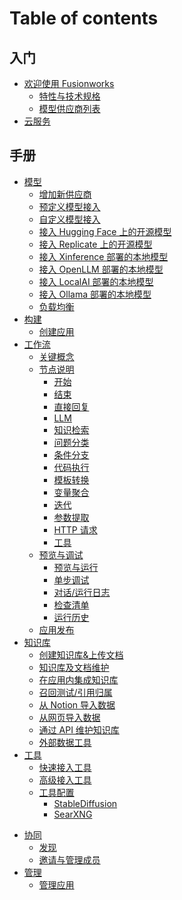# Table of contents

## 入门 <a href="#getting-started" id="getting-started"></a>

* [欢迎使用 Fusionworks](README.md)
  * [特性与技术规格](getting-started/readme/features-and-specifications.md)
  * [模型供应商列表](getting-started/readme/model-providers.md)
* [云服务](getting-started/cloud.md)

## 手册 <a href="#guides" id="guides"></a>

* [模型](guides/model-configuration/README.md)
  * [增加新供应商](guides/model-configuration/new-provider.md)
  * [预定义模型接入](guides/model-configuration/predefined-model.md)
  * [自定义模型接入](guides/model-configuration/customizable-model.md)
  * [接入 Hugging Face 上的开源模型](guides/model-configuration/hugging-face.md)
  * [接入 Replicate 上的开源模型](guides/model-configuration/replicate.md)
  * [接入 Xinference 部署的本地模型](guides/model-configuration/xinference.md)
  * [接入 OpenLLM 部署的本地模型](guides/model-configuration/openllm.md)
  * [接入 LocalAI 部署的本地模型](guides/model-configuration/localai.md)
  * [接入 Ollama 部署的本地模型](guides/model-configuration/ollama.md)
  * [负载均衡](guides/model-configuration/load\_balancing.md)
* [构建](guides/application\_orchestrate/README.md)
  * [创建应用](guides/application\_orchestrate/creating-an-application.md)
  <!-- * [聊天助手](guides/application\_orchestrate/conversation-application.md)
  * [Agent](guides/application\_orchestrate/agent.md)
  * [应用工具箱](guides/application\_orchestrate/app\_toolkits/README.md)
    * [敏感内容审查](guides/application\_orchestrate/app\_toolkits/moderation-tool.md) -->
* [工作流](guides/workflow/README.md)
  * [关键概念](guides/workflow/key\_concept.md)
  * [节点说明](guides/workflow/node/README.md)
    * [开始](guides/workflow/node/start.md)
    * [结束](guides/workflow/node/end.md)
    * [直接回复](guides/workflow/node/answer.md)
    * [LLM](guides/workflow/node/llm.md)
    * [知识检索](guides/workflow/node/knowledge\_retrieval.md)
    * [问题分类](guides/workflow/node/question\_classifier.md)
    * [条件分支](guides/workflow/node/ifelse.md)
    * [代码执行](guides/workflow/node/code.md)
    * [模板转换](guides/workflow/node/template.md)
    * [变量聚合](guides/workflow/node/variable\_assigner.md)
    * [迭代](guides/workflow/node/iteration.md)
    * [参数提取](guides/workflow/node/parameter\_extractor.md)
    * [HTTP 请求](guides/workflow/node/http\_request.md)
    * [工具](guides/workflow/node/tools.md)
  * [预览与调试](guides/workflow/debug\_and\_preview/README.md)
    * [预览与运行](guides/workflow/debug\_and\_preview/yu-lan-yu-yun-hang.md)
    * [单步调试](guides/workflow/debug\_and\_preview/step\_run.md)
    * [对话/运行日志](guides/workflow/debug\_and\_preview/log.md)
    * [检查清单](guides/workflow/debug\_and\_preview/checklist.md)
    * [运行历史](guides/workflow/debug\_and\_preview/history.md)
  * [应用发布](guides/workflow/publish.md)
* [知识库](guides/knowledge-base/README.md)
  * [创建知识库&上传文档](guides/knowledge-base/create\_knowledge\_and\_upload\_documents.md)
  * [知识库及文档维护](guides/knowledge-base/knowledge\_and\_documents\_maintenance.md)
  * [在应用内集成知识库](guides/knowledge-base/integrate\_knowledge\_within\_application.md)
  * [召回测试/引用归属](guides/knowledge-base/retrieval\_test\_and\_citation.md)
  * [从 Notion 导入数据](guides/knowledge-base/sync-from-notion.md)
  * [从网页导入数据](guides/knowledge-base/sync\_from\_website.md)
  * [通过 API 维护知识库](guides/knowledge-base/maintain-dataset-via-api.md)
  * [外部数据工具](guides/knowledge-base/external\_data\_tool.md)
* [工具](guides/gong-ju.md)
  * [快速接入工具](guides/tools/quick-tool-integration.md)
  * [高级接入工具](guides/tools/advanced-tool-integration.md)
  * [工具配置](guides/tools/tool-configuration/README.md)
    * [StableDiffusion](guides/tools/tool-configuration/stable-diffusion.md)
    * [SearXNG](guides/tools/tool-configuration/searxng.md)
<!-- * [发布](guides/application-publishing/README.md)
  * [发布为公开 Web 站点](guides/application-publishing/launch-your-webapp-quickly/README.md)
    * [Web 应用的设置](guides/application-publishing/launch-your-webapp-quickly/web-app-settings.md)
    * [文本生成型应用](guides/application-publishing/launch-your-webapp-quickly/text-generator.md)
    * [对话型应用](guides/application-publishing/launch-your-webapp-quickly/conversation-application.md)
  * [嵌入网站](guides/application-publishing/embedding-in-websites.md)
  * [基于 APIs 开发](guides/application-publishing/embedding-in-websites.md)
  * [基于前端组件再开发](guides/application-publishing/based-on-frontend-templates.md) -->
<!-- * [标注](guides/biao-zhu/README.md)
  * [日志与标注](guides/biao-zhu/logs.md)
  * [标注回复](guides/biao-zhu/annotation-reply.md) -->
<!-- * [监测](guides/monitoring/README.md)
  * [集成外部 Ops 工具](guides/monitoring/integrate\_external\_ops\_tools/README.md)
    * [集成 LangSmith](guides/monitoring/integrate\_external\_ops\_tools/integrate\_langsmith.md)
    * [集成 Langfuse](guides/monitoring/integrate\_external\_ops\_tools/integrate\_langfuse.md)
  * [数据分析](guides/monitoring/analysis.md) -->
<!-- * [扩展](guides/extension/README.md)
  * [API 扩展](guides/extension/api\_based\_extension/README.md)
    * [外部数据工具](guides/extension/api\_based\_extension/external\_data\_tool.md)
    * [使用 Cloudflare Workers 部署 API Tools](guides/extension/api\_based\_extension/cloudflare\_workers.md)
    * [敏感内容审查](guides/extension/api\_based\_extension/moderation.md)
  * [代码扩展](guides/extension/code\_based\_extension/README.md)
    * [外部数据工具](guides/extension/code\_based\_extension/external\_data\_tool.md)
    * [敏感内容审查](guides/extension/code\_based\_extension/moderation.md) -->
* [协同](guides/workspace/README.md)
  * [发现](guides/workspace/app/README.md)
  * [邀请与管理成员](guides/workspace/invite-and-manage-members.md)
* [管理](guides/management/README.md)
  * [管理应用](guides/management/manage-app.md)

<!-- ## 阅读更多 <a href="#learn-more" id="learn-more"></a>

* [应用案例](learn-more/use-cases/README.md)
  * [如何训练出专属于“你”的问答机器人？](learn-more/use-cases/train-a-qa-chatbot-that-belongs-to-you.md)
  * [教你十几分钟不用代码创建 Midjourney 提示词机器人](learn-more/use-cases/create-a-midjoureny-prompt-word-robot-with-zero-code.md)
  * [构建一个 Notion AI 助手](learn-more/use-cases/build-an-notion-ai-assistant.md)
  * [如何在几分钟内创建一个带有业务数据的官网 AI 智能客服](learn-more/use-cases/create-an-ai-chatbot-with-business-data-in-minutes.md)
  * [使用全套开源工具构建 LLM 应用实战：在 Fusionworks 调用 Baichuan 开源模型能力](learn-more/use-cases/practical-implementation-of-building-llm-applications-using-a-full-set-of-open-source-tools.md)
  * [手摸手教你把 Fusionworks 接入微信生态](learn-more/use-cases/shou-mo-shou-jiao-ni-ba-fusionworks-jie-ru-wei-xin-sheng-tai.md)
  * [使用Fusionworks 和Twilio构建WhatsApp机器人](learn-more/use-cases/shi-yong-dify-he-twilio-gou-jian-whatsapp-ji-qi-ren.md)
* [扩展阅读](learn-more/extended-reading/README.md)
  * [什么是 LLMOps？](learn-more/extended-reading/what-is-llmops.md)
  * [检索增强生成（RAG）](learn-more/extended-reading/retrieval-augment/README.md)
    * [混合检索](learn-more/extended-reading/retrieval-augment/hybrid-search.md)
    * [重排序](learn-more/extended-reading/retrieval-augment/rerank.md)
    * [召回模式](learn-more/extended-reading/retrieval-augment/retrieval.md)
  * [提示词编排](learn-more/extended-reading/prompt-engineering/README.md)
    * [提示词专家模式（已下线）](learn-more/extended-reading/prompt-engineering/prompt-engineering-1/README.md)
      * [提示词初始模版参考](learn-more/extended-reading/prompt-engineering/prompt-engineering-1/prompt-engineering-template.md)
* [常见问题](learn-more/faq/README.md)
  * [本地部署相关](learn-more/faq/install-faq.md)
  * [LLM 配置与使用](learn-more/faq/llms-use-faq.md) -->

<!-- ## 政策 <a href="#policies" id="policies"></a>

* [用户协议](policies/yong-hu-xie-yi/README.md)
  * [服务条款](https://fusionworks.ai/terms)
  * [隐私政策](https://fusionworks.ai/privacy) -->
